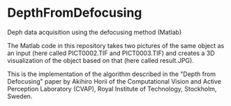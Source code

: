 # DepthFromDefocusing
Deph data acquisition using the defocusing method (Matlab)

The Matlab code in this repository takes two pictures of the same object as an input (here called PICT0002.TIF and PICT0003.TIF) and creates a 3D visualization of the object based on that (here called result.JPG).

This is the implementation of the algorithm described in the "Depth from Defocusing" paper by Akihiro Horii of the Computational Vision and Active Perception Laboratory (CVAP), Royal Institute of Technology, Stockholm, Sweden.
